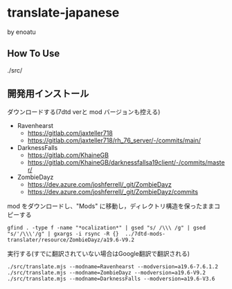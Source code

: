 # translate-japanese
by enoatu

## How To Use
./src/

## 開発用インストール
ダウンロードする(7dtd verと mod バージョンも控える)

- Ravenhearst
  - https://gitlab.com/jaxteller718
  - https://gitlab.com/jaxteller718/rh_76_server/-/commits/main/
- DarknessFalls
  - https://gitlab.com/KhaineGB
  - https://gitlab.com/KhaineGB/darknessfallsa19client/-/commits/master/
- ZombieDayz
  - https://dev.azure.com/joshferrell/_git/ZombieDayz
  - https://dev.azure.com/joshferrell/_git/ZombieDayz/commits

mod をダウンロードし、"Mods" に移動し，ディレクトリ構造を保ったままコピーする
```
gfind . -type f -name "*ocalization*" | gsed "s/ /\\\ /g" | gsed "s/'/\\\'/g" | gxargs -i rsync -R {}  ../7dtd-mods-translater/resource/ZombieDayz/a19.6-V9.2
```

実行する(すでに翻訳されていない場合はGoogle翻訳で翻訳される)
```
./src/translate.mjs --modname=Ravenhearst --modversion=a19.6-7.6.1.2
./src/translate.mjs --modname=ZombieDayz --modversion=a19.6-V9.2
./src/translate.mjs --modname=DarknessFalls --modversion=a19.6-V3.6
```
